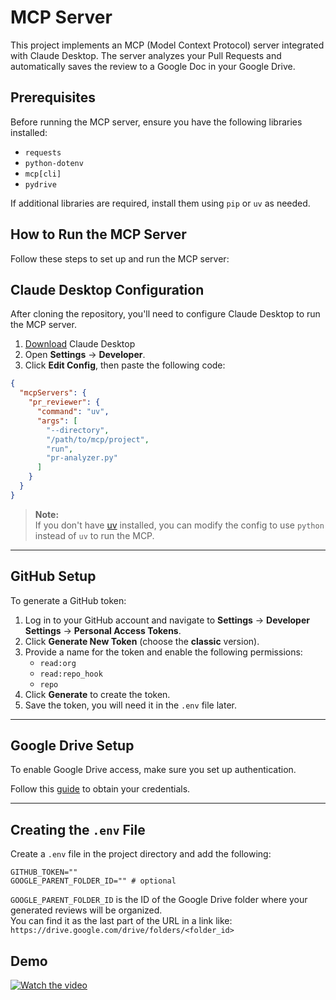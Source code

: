 # MCP Server



This project implements an MCP (Model Context Protocol) server integrated with Claude Desktop. The server analyzes your Pull Requests and automatically saves the review to a Google Doc in your Google Drive.


## Prerequisites

Before running the MCP server, ensure you have the following libraries installed:

- `requests` 
- `python-dotenv` 
- `mcp[cli]` 
- `pydrive` 


If additional libraries are required, install them using `pip`  or `uv` as needed.

## How to Run the MCP Server

Follow these steps to set up and run the MCP server:


## Claude Desktop Configuration

After cloning  the repository, you'll need to configure Claude Desktop to run the MCP server.
1. [Download](https://claude.ai/download) Claude Desktop
2. Open **Settings** → **Developer**.
3. Click **Edit Config**, then paste the following code:

```json
{
  "mcpServers": {
    "pr_reviewer": {
      "command": "uv",
      "args": [
        "--directory",
        "/path/to/mcp/project",
        "run",
        "pr-analyzer.py"
      ]
    }
  }
}
```

> **Note:**  
> If you don't have [uv](https://docs.astral.sh/uv/getting-started/installation/) installed, you can modify the config to use `python` instead of `uv` to run the MCP.

---

## GitHub Setup

To generate a GitHub token:

1. Log in to your GitHub account and navigate to **Settings** → **Developer Settings** → **Personal Access Tokens**.
2. Click **Generate New Token** (choose the **classic** version).
3. Provide a name for the token and enable the following permissions:
   - `read:org`
   - `read:repo_hook`
   - `repo`
4. Click **Generate** to create the token.
5. Save the token, you will need it in the `.env` file later.

---

## Google Drive Setup

To enable Google Drive access, make sure you set up authentication.

Follow this [guide](https://d35mpxyw7m7k7g.cloudfront.net/bigdata_1/Get+Authentication+for+Google+Service+API+.pdf) to obtain your credentials.

---

## Creating the `.env` File

Create a `.env` file in the project directory and add the following:

```env
GITHUB_TOKEN=""
GOOGLE_PARENT_FOLDER_ID="" # optional
```

`GOOGLE_PARENT_FOLDER_ID` is the ID of the Google Drive folder where your generated reviews will be organized.  
 You can find it as the last part of the URL in a link like:  
`https://drive.google.com/drive/folders/<folder_id>`

## Demo

[![Watch the video](/pr_reviewer/thumb.png)](https://www.youtube.com/watch?v=Jr7fcfBEWPQ&ab_channel=MohamedElhadjaoui)

